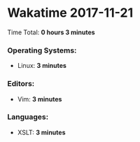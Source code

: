 # Wakatime 2017-11-21

Time Total: **0 hours 3 minutes**

### Operating Systems:
- Linux: **3 minutes** 

### Editors:
- Vim: **3 minutes** 

### Languages:
- XSLT: **3 minutes** 


